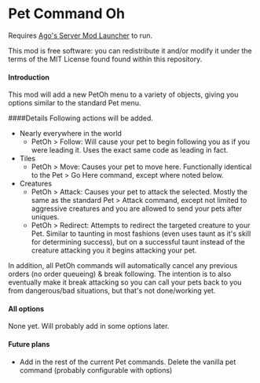 # Pet Command Oh

Requires [Ago's Server Mod Launcher](https://github.com/ago1024/WurmServerModLauncher/releases) to run.

This mod is free software: you can redistribute it and/or modify it under the terms of the MIT License found found within this repository.

#### Introduction
This mod will add a new PetOh menu to a variety of objects, giving you options similar to the standard Pet menu.

####Details
Following actions will be added.
* Nearly everywhere in the world
  * PetOh > Follow: Will cause your pet to begin following you as if you were leading it. Uses the exact same code as leading in fact.
* Tiles
  * PetOh > Move: Causes your pet to move here. Functionally identical to the Pet > Go Here command, except where noted below.
* Creatures
  * PetOh > Attack: Causes your pet to attack the selected. Mostly the same as the standard Pet > Attack command, except not limited to aggressive creatures and you are allowed to send your pets after uniques.
  * PetOh > Redirect: Attempts to redirect the targeted creature to your Pet. Similar to taunting in most fashions (even uses taunt as it's skill for determining success), but on a successful taunt instead of the creature attacking you it begins attacking your pet.

In addition, all PetOh commands will automatically cancel any previous orders (no order queueing) & break following. The intention is to also eventually make it break attacking so you can call your pets back to you from dangerous/bad situations, but that's not done/working yet.

#### All options

None yet. Will probably add in some options later.

#### Future plans
* Add in the rest of the current Pet commands. Delete the vanilla pet command (probably configurable with options)
